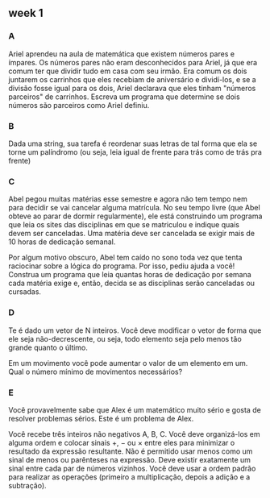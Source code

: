 ## week 1

### A

Ariel aprendeu na aula de matemática que existem números pares e ímpares. Os números pares não eram desconhecidos para Ariel, já que era comum ter que dividir tudo em casa com seu irmão. Era comum os dois juntarem os carrinhos que eles recebiam de aniversário e dividí-los, e se a divisão fosse igual para os dois, Ariel declarava que eles tinham "números parceiros" de carrinhos. Escreva um programa que determine se dois números são parceiros como Ariel definiu.

### B

Dada uma string, sua tarefa é reordenar suas letras de tal forma que ela se torne um palíndromo (ou seja, leia igual de frente para trás como de trás pra frente)

### C

Abel pegou muitas matérias esse semestre e agora não tem tempo nem para decidir se vai cancelar alguma matrícula. No seu tempo livre (que Abel obteve ao parar de dormir regularmente), ele está construindo um programa que leia os sites das disciplinas em que se matriculou e indique quais devem ser canceladas. Uma matéria deve ser cancelada se exigir mais de 10 horas de dedicação semanal.

Por algum motivo obscuro, Abel tem caído no sono toda vez que tenta raciocinar sobre a lógica do programa. Por isso, pediu ajuda a você! Construa um programa que leia quantas horas de dedicação por semana cada matéria exige e, então, decida se as disciplinas serão canceladas ou cursadas.

### D

Te é dado um vetor de 
N
 inteiros. Você deve modificar o vetor de forma que ele seja não-decrescente, ou seja, todo elemento seja pelo menos tão grande quanto o último.

Em um movimento você pode aumentar o valor de um elemento em um. Qual o número mínimo de movimentos necessários?

### E

Você provavelmente sabe que Alex é um matemático muito sério e gosta de resolver problemas sérios. Este é um problema de Alex.

Você recebe três inteiros não negativos 
A, B, C. Você deve organizá-los em alguma ordem e colocar sinais +, − ou × entre eles para minimizar o resultado da expressão resultante. Não é permitido usar menos como um sinal de menos ou parênteses na expressão. Deve existir exatamente um sinal entre cada par de números vizinhos. Você deve usar a ordem padrão para realizar as operações (primeiro a multiplicação, depois a adição e a subtração).
